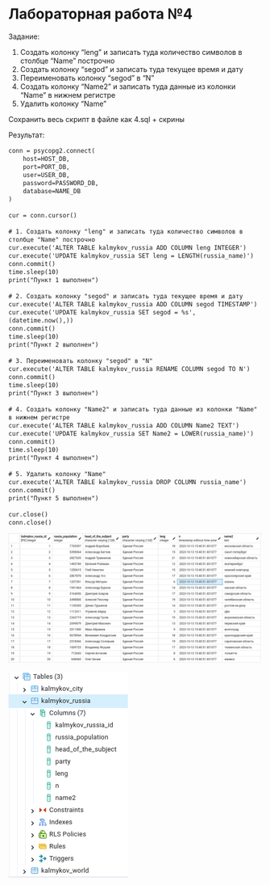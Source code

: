 # Лабораторная работа №4

Задание:

1. Создать колонку “leng” и записать туда количество символов в столбце “Name” построчно
2. Создать колонку “segod” и записать туда текущее время и дату
3. Переименовать колонку “segod” в “N”
4. Создать колонку “Name2” и записать туда данные из колонки “Name” в нижнем регистре
5. Удалить колонку “Name”

Сохранить весь скрипт в файле как 4.sql + скрины

Результат:

    conn = psycopg2.connect(
        host=HOST_DB,
        port=PORT_DB,
        user=USER_DB,
        password=PASSWORD_DB,
        database=NAME_DB
    )

    cur = conn.cursor()

    # 1. Создать колонку "leng" и записать туда количество символов в столбце "Name" построчно
    cur.execute('ALTER TABLE kalmykov_russia ADD COLUMN leng INTEGER')
    cur.execute('UPDATE kalmykov_russia SET leng = LENGTH(russia_name)')
    conn.commit()
    time.sleep(10)
    print("Пункт 1 выполнен")

    # 2. Создать колонку "segod" и записать туда текущее время и дату
    cur.execute('ALTER TABLE kalmykov_russia ADD COLUMN segod TIMESTAMP')
    cur.execute('UPDATE kalmykov_russia SET segod = %s', (datetime.now(),))
    conn.commit()
    time.sleep(10)
    print("Пункт 2 выполнен")

    # 3. Переименовать колонку "segod" в "N"
    cur.execute('ALTER TABLE kalmykov_russia RENAME COLUMN segod TO N')
    conn.commit()
    time.sleep(10)
    print("Пункт 3 выполнен")

    # 4. Создать колонку "Name2" и записать туда данные из колонки "Name" в нижнем регистре
    cur.execute('ALTER TABLE kalmykov_russia ADD COLUMN Name2 TEXT')
    cur.execute('UPDATE kalmykov_russia SET Name2 = LOWER(russia_name)')
    conn.commit()
    time.sleep(10)
    print("Пункт 4 выполнен")

    # 5. Удалить колонку "Name"
    cur.execute('ALTER TABLE kalmykov_russia DROP COLUMN russia_name')
    conn.commit()
    print("Пункт 5 выполнен")

    cur.close()
    conn.close()


![](./images/data.png)

![](./images/Screenshot%20from%202023-10-13%2015-51-51.png)